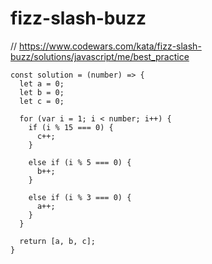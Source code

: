 # fizz-slash-buzz
// https://www.codewars.com/kata/fizz-slash-buzz/solutions/javascript/me/best_practice


```
const solution = (number) => {
  let a = 0;
  let b = 0;
  let c = 0;

  for (var i = 1; i < number; i++) {
    if (i % 15 === 0) {
      c++;
    }

    else if (i % 5 === 0) {
      b++;
    }

    else if (i % 3 === 0) {
      a++;
    }
  }

  return [a, b, c];
}
```
